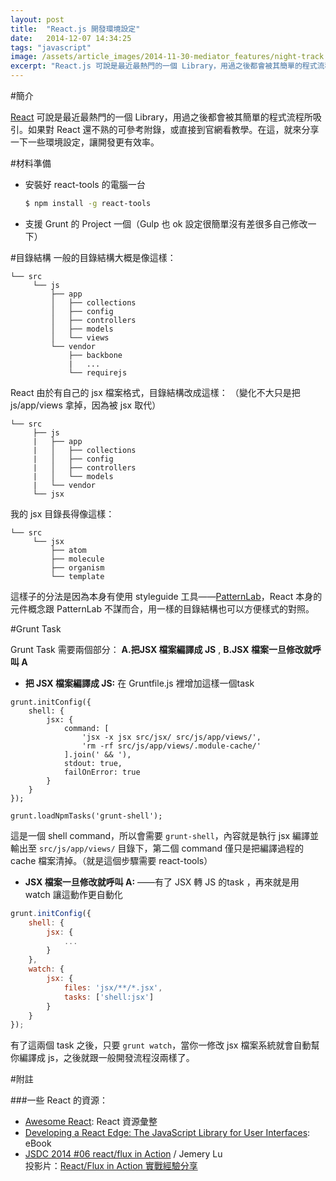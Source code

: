 ```yaml
---
layout: post
title:  "React.js 開發環境設定"
date:   2014-12-07 14:34:25
tags: "javascript"
image: /assets/article_images/2014-11-30-mediator_features/night-track.JPG
excerpt: "React.js 可說是最近最熱門的一個 Library，用過之後都會被其簡單的程式流程所吸引。如果對 React 還不熟的可參考附錄，或直接到官網看教學。在這就分享一下一些環境設定，讓開發更有效率。 "
---
```

#簡介

[React](http://facebook.github.io/react/) 可說是最近最熱門的一個 Library，用過之後都會被其簡單的程式流程所吸引。如果對 React 還不熟的可參考附錄，或直接到官網看教學。在這，就來分享一下一些環境設定，讓開發更有效率。 

#材料準備

- 安裝好 react-tools 的電腦一台

    ```bash
    $ npm install -g react-tools
    ```

- 支援 Grunt 的 Project 一個（Gulp 也 ok 設定很簡單沒有差很多自己修改一下） 

#目錄結構
一般的目錄結構大概是像這樣：

```
└── src
     └── js
         ├── app
         │   ├── collections
         │   ├── config
         │   ├── controllers
         │   ├── models
         │   └── views
         └── vendor
             ├── backbone
             |   ...
             └── requirejs
```

React 由於有自己的 jsx 檔案格式，目錄結構改成這樣： （變化不大只是把 js/app/views 拿掉，因為被 jsx 取代）

```
└── src
     ├── js
     |   ├── app
     |   │   ├── collections
     |   │   ├── config
     |   │   ├── controllers
     |   │   └── models
     |   └── vendor
     └── jsx
```

我的 jsx 目錄長得像這樣：

```
└── src
     └── jsx
         ├── atom
         ├── molecule
         ├── organism
         └── template
```

這樣子的分法是因為本身有使用 styleguide 工具——[PatternLab](http://patternlab.io/)，React 本身的元件概念跟 PatternLab 不謀而合，用一樣的目錄結構也可以方便樣式的對照。

#Grunt Task

Grunt Task 需要兩個部分： **A.把JSX 檔案編譯成 JS** , **B.JSX 檔案一旦修改就呼叫 A**

- **把 JSX 檔案編譯成 JS:** 在 Gruntfile.js 裡增加這樣一個task

```lang-javascript
grunt.initConfig({
    shell: {
        jsx: {
            command: [
                'jsx -x jsx src/jsx/ src/js/app/views/',
                'rm -rf src/js/app/views/.module-cache/'
            ].join(' && '),
            stdout: true,
            failOnError: true
        }
    }
});
 
grunt.loadNpmTasks('grunt-shell');
```

這是一個 shell command，所以會需要 `grunt-shell`，內容就是執行 jsx 編譯並輸出至 `src/js/app/views/` 目錄下，第二個 command 僅只是把編譯過程的 cache 檔案清掉。（就是這個步驟需要 react-tools）

 - **JSX 檔案一旦修改就呼叫 A:** ——有了 JSX 轉 JS 的task ，再來就是用 watch 讓這動作更自動化 

```javascript
grunt.initConfig({
    shell: {
        jsx: {
            ...
        }
    },
    watch: {
        jsx: {
            files: 'jsx/**/*.jsx',
            tasks: ['shell:jsx']
        }
    }
});
```

有了這兩個 task 之後，只要 `grunt watch`，當你一修改 jsx 檔案系統就會自動幫你編譯成 js，之後就跟一般開發流程沒兩樣了。


#附註

###一些 React 的資源：

 - [Awesome React](https://github.com/enaqx/awesome-react): React 資源彙整
 - [Developing a React Edge: The JavaScript Library for User Interfaces](https://www.safaribooksonline.com/library/view/developing-a-react/9781939902122/): eBook
 - [JSDC 2014 #06 react/flux in Action](https://www.youtube.com/watch?v=UBWLr2i4MIg) / Jemery Lu<br>
投影片：[React/Flux in Action 實戰經驗分享](https://speakerdeck.com/coodoo/flux-in-action-shi-zhan-jing-yan-fen-xiang)
